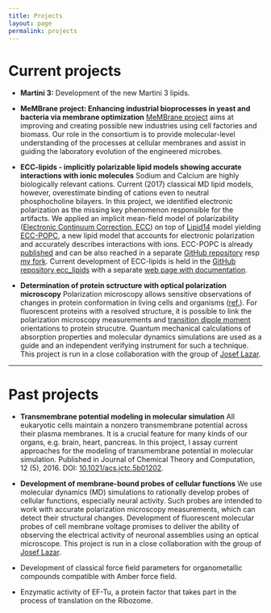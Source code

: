 ```yaml
---
title: Projects
layout: page
permalink: projects
---
```



# Current projects

- **Martini 3:**
Development of the new Martini 3 lipids. 

- **MeMBrane project: Enhancing industrial bioprocesses in yeast and bacteria via membrane optimization**
[MeMBrane project](https://www.membrane.org.uk/) 
aims at improving and creating possible new industries using cell factories and biomass. 
Our role in the consortium is to provide molecular-level understanding of the processes at cellular membranes
and assist in guiding the laboratory evolution of the engineered microbes. 

- **ECC-lipids - implicitly polarizable lipid models showing accurate interactions with ionic molecules**
Sodium and Calcium are highly biologically relevant cations. Current (2017) classical MD lipid models, however, overestimate binding of cations even to neutral phosphocholine bilayers. 
In this project, we identified electronic polarization as the missing key phenomenon responsible for the artifacts. 
We applied an implicit mean-field model of polarizability 
([Electronic Continuum Correction, ECC](blog/ECC-post)) 
on top of [Lipid14](https://pubs.acs.org/doi/abs/10.1021/ct4010307) model 
yielding [ECC-POPC](https://pubs.acs.org/doi/10.1021/acs.jpcb.7b12510), 
a new lipid model that accounts for electronic polarization and accurately describes interactions with ions.
ECC-POPC is already [published](https://pubs.acs.org/doi/10.1021/acs.jpcb.7b12510) 
and can be also reached in a separate 
[GitHub repository](https://github.com/ohsOllila/NMRlipids_VI-NewIonModel)
resp [my fork](https://github.com/jmelcr/NMRlipids_VI-NewIonModel). 
Current development of ECC-lipids is held in the [GitHub repository ecc_lipids](https://github.com/jmelcr/ecc_lipids)
with a separate [web page with documentation](https://jmelcr.github.io/ecc_lipids/).


- **Determination of protein sctructure with optical polarization microscopy**
Polarization microscopy allows sensitive observations of changes in protein conformation in living cells and organisms ([ref.](http://dx.doi.org/10.1021/jp4067026)). 
For fluorescent proteins with a resolved structure, 
it is possible to link the polarization microscopy measurements and 
[transition dipole moment](http://www.nh.cas.cz/people/lazar/celler/tdm.php) orientations
to protein strucutre. 
Quantum mechanical calculations of absorption properties and 
molecular dynamics simulations
are used as a guide and an independent verifying instrument for such a technique. 
This project is run in a close collaboration with the group of [Josef Lazar](https://www.uochb.cz/web/structure/1408.html?lang=en). 



<HR>



# Past projects

- **Transmembrane potential modeling in molecular simulation**
All eukaryotic cells maintain a nonzero transmembrane potential across their plasma membranes. It is a crucial feature for many kinds of our organs, e.g. brain, heart, pancreas.
In this project, I assay current approaches for the modeling of transmembrane potential in molecular simulation.
Published in Journal of Chemical Theory and Computation, 12 (5), 2016. DOI: [10.1021/acs.jctc.5b01202](https://pubs.acs.org/doi/abs/10.1021/acs.jctc.5b01202).


- **Development of membrane-bound probes of cellular functions**
We use molecular dynamics (MD) simulations to rationally develop probes of cellular functions, 
especially neural activity. Such probes are intended to work with accurate polarization microscopy measurements, 
which can detect their structural changes.
Development of fluorescent molecular probes of cell membrane voltage promises to deliver the ability
of observing the electrical activity of neuronal assemblies using an optical microscope. 
This project is run in a close collaboration with the group of [Josef Lazar](https://www.uochb.cz/web/structure/1408.html?lang=en). 

-  Development of classical force field parameters for organometallic compounds compatible with Amber force field.

-  Enzymatic activity of EF-Tu, a protein factor that takes part in the process of translation on the Ribozome.

